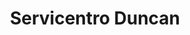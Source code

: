 ---
title: "Servicentro Duncan"
url: /ciudad-guayana-puerto-ordaz/servicentro-duncan/
shop: Autowerkstatt
---